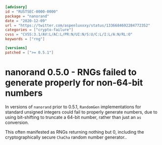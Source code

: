 ```toml
[advisory]
id = "RUSTSEC-0000-0000"
package = "nanorand"
date = "2020-12-09"
url = "https://twitter.com/aspenluxxxy/status/1336684692284772352"
categories = ["crypto-failure"]
cvss = "CVSS:3.1/AV:L/AC:L/PR:N/UI:N/S:U/C:L/I:L/A:N/RL:O"
keywords = ["rng"]

[versions]
patched = [">= 0.5.1"]
```

# nanorand 0.5.0 - RNGs failed to generate properly for non-64-bit numbers

In versions of `nanorand` prior to 0.5.1, `RandomGen` implementations for standard unsigned integers could
fail to properly generate numbers, due to using bit-shifting to truncate a 64-bit number, rather than just
an `as` conversion.

This often manifested as RNGs returning nothing but 0, including the cryptographically secure `ChaCha` random
number generator..
